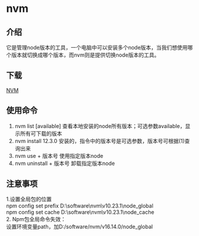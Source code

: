 # nvm
## 介绍  
它是管理node版本的工具，一个电脑中可以安装多个node版本，当我们想使用哪个版本就切换成哪个版本，而nvm则是提供切换node版本的工具。
## 下载  
[NVM](https://github.com/coreybutler/nvm-windows/releases)  
## 使用命令
1. nvm list [available]  查看本地安装的node所有版本；可选参数available，显示所有可下载的版本
2. nvm install 12.3.0  安装的，指令中的版本号是可选参数，版本号可根据(1)查询出来
3. nvm use + 版本号  使用指定版本node  
4. nvm uninstall + 版本号 卸载指定版本node

## 注意事项  

1.设置全局包的位置  
   npm config set prefix D:\software\nvm\v10.23.1\node_global  
   npm config set cache D:\software\nvm\v10.23.1\node_cache  
2. Npm包全局命令失效：  
  设置环境变量path，加D:/software/nvm/v16.14.0/node_global

